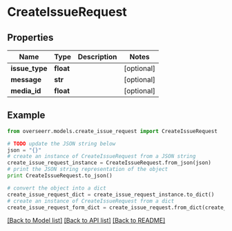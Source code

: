 # CreateIssueRequest


## Properties

Name | Type | Description | Notes
------------ | ------------- | ------------- | -------------
**issue_type** | **float** |  | [optional] 
**message** | **str** |  | [optional] 
**media_id** | **float** |  | [optional] 

## Example

```python
from overseerr.models.create_issue_request import CreateIssueRequest

# TODO update the JSON string below
json = "{}"
# create an instance of CreateIssueRequest from a JSON string
create_issue_request_instance = CreateIssueRequest.from_json(json)
# print the JSON string representation of the object
print CreateIssueRequest.to_json()

# convert the object into a dict
create_issue_request_dict = create_issue_request_instance.to_dict()
# create an instance of CreateIssueRequest from a dict
create_issue_request_form_dict = create_issue_request.from_dict(create_issue_request_dict)
```
[[Back to Model list]](../README.md#documentation-for-models) [[Back to API list]](../README.md#documentation-for-api-endpoints) [[Back to README]](../README.md)


